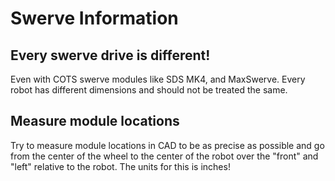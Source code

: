 # Swerve Information

## Every swerve drive is different!

Even with COTS swerve modules like SDS MK4, and MaxSwerve. Every robot has different dimensions and should not be treated the same.

## Measure module locations

Try to measure module locations in CAD to be as precise as possible and go from the center of the wheel to the center of the robot over the "front" and "left" relative to the robot. The units for this is inches!
